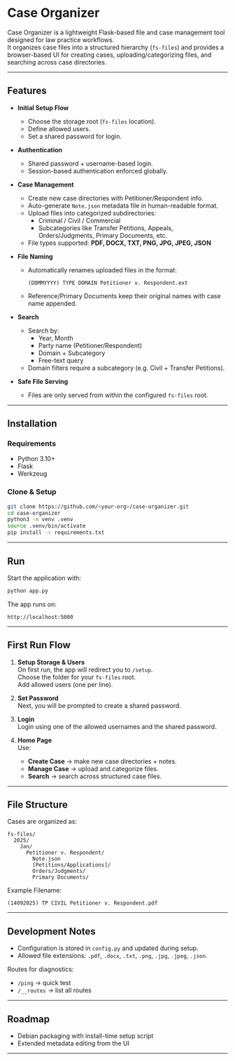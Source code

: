 # Case Organizer

Case Organizer is a lightweight Flask-based file and case management tool designed for law practice workflows.  
It organizes case files into a structured hierarchy (`fs-files`) and provides a browser-based UI for creating cases, uploading/categorizing files, and searching across case directories.

---

## Features

- **Initial Setup Flow**
  - Choose the storage root (`fs-files` location).
  - Define allowed users.
  - Set a shared password for login.

- **Authentication**
  - Shared password + username-based login.
  - Session-based authentication enforced globally.

- **Case Management**
  - Create new case directories with Petitioner/Respondent info.
  - Auto-generate `Note.json` metadata file in human-readable format.
  - Upload files into categorized subdirectories:
    - Criminal / Civil / Commercial
    - Subcategories like Transfer Petitions, Appeals, Orders/Judgments, Primary Documents, etc.
  - File types supported: **PDF, DOCX, TXT, PNG, JPG, JPEG, JSON**

- **File Naming**
  - Automatically renames uploaded files in the format:
    ```
    (DDMMYYYY) TYPE DOMAIN Petitioner v. Respondent.ext
    ```
  - Reference/Primary Documents keep their original names with case name appended.

- **Search**
  - Search by:
    - Year, Month
    - Party name (Petitioner/Respondent)
    - Domain + Subcategory
    - Free-text query
  - Domain filters require a subcategory (e.g. Civil + Transfer Petitions).

- **Safe File Serving**
  - Files are only served from within the configured `fs-files` root.

---

## Installation

### Requirements
- Python 3.10+
- Flask
- Werkzeug

### Clone & Setup
```bash
git clone https://github.com/<your-org>/case-organizer.git
cd case-organizer
python3 -m venv .venv
source .venv/bin/activate
pip install -r requirements.txt
```

---

## Run

Start the application with:

```bash
python app.py
```

The app runs on:

```none
http://localhost:5000
```

---

## First Run Flow

1. **Setup Storage & Users**  
   On first run, the app will redirect you to `/setup`.  
   Choose the folder for your `fs-files` root.  
   Add allowed users (one per line).

2. **Set Password**  
   Next, you will be prompted to create a shared password.

3. **Login**  
   Login using one of the allowed usernames and the shared password.

4. **Home Page**  
   Use:  
   - **Create Case** → make new case directories + notes.  
   - **Manage Case** → upload and categorize files.  
   - **Search** → search across structured case files.

---

## File Structure

Cases are organized as:

```none
fs-files/
  2025/
    Jan/
      Petitioner v. Respondent/
        Note.json
        [Petitions/Applications]/
        Orders/Judgments/
        Primary Documents/
```

Example Filename:

```none
(14092025) TP CIVIL Petitioner v. Respondent.pdf
```

---

## Development Notes

- Configuration is stored in `config.py` and updated during setup.  
- Allowed file extensions: `.pdf`, `.docx`, `.txt`, `.png`, `.jpg`, `.jpeg`, `.json`.

Routes for diagnostics:  
- `/ping` → quick test  
- `/__routes` → list all routes

---

## Roadmap

- Debian packaging with install-time setup script  
- Extended metadata editing from the UI  

---
